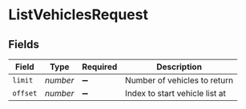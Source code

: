 # ListVehiclesRequest


## Fields

| Field                          | Type                           | Required                       | Description                    |
| ------------------------------ | ------------------------------ | ------------------------------ | ------------------------------ |
| `limit`                        | *number*                       | :heavy_minus_sign:             | Number of vehicles to return   |
| `offset`                       | *number*                       | :heavy_minus_sign:             | Index to start vehicle list at |